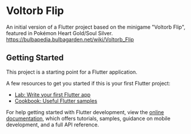 # Voltorb Flip

An initial version of a Flutter project based on the minigame "Voltorb Flip", featured in Pokémon Heart Gold/Soul Silver.
https://bulbapedia.bulbagarden.net/wiki/Voltorb_Flip

## Getting Started

This project is a starting point for a Flutter application.

A few resources to get you started if this is your first Flutter project:

- [Lab: Write your first Flutter app](https://docs.flutter.dev/get-started/codelab)
- [Cookbook: Useful Flutter samples](https://docs.flutter.dev/cookbook)

For help getting started with Flutter development, view the
[online documentation](https://docs.flutter.dev/), which offers tutorials,
samples, guidance on mobile development, and a full API reference.
